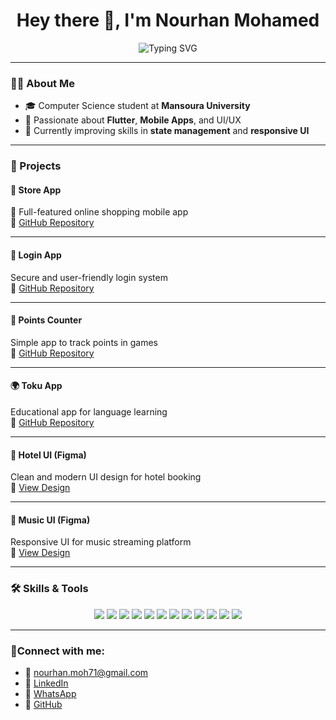 <h1 align="center">Hey there 👋, I'm Nourhan Mohamed</h1>

<p align="center">
  <img src="https://readme-typing-svg.herokuapp.com?font=Fira+Code&duration=3000&pause=1000&color=00F7FF&center=true&vCenter=true&width=435&lines=Flutter+Developer+%F0%9F%90%BB;Computer+Science+Student+%F0%9F%8E%93;UI%2FUX+Lover+%F0%9F%92%A1;Open+to+Internships+and+Learning+%E2%9C%8C%EF%B8%8F" alt="Typing SVG" />
</p>

---

### 👩‍💻 About Me

- 🎓 Computer Science student at **Mansoura University**
- 📱 Passionate about **Flutter**, **Mobile Apps**, and UI/UX
- 🌱 Currently improving skills in **state management** and **responsive UI**

---

### 🚀 Projects


#### 📱 **Store App**  
🛒 Full-featured online shopping mobile app  
🔗 [GitHub Repository](https://github.com/Nourhan-mo7amed/Store-app.git)

---

#### 🔐 **Login App**  
Secure and user-friendly login system  
🔗 [GitHub Repository](https://github.com/Nourhan-mo7amed/Login.git)

---

#### 🎯 **Points Counter**  
Simple app to track points in games  
🔗 [GitHub Repository](https://github.com/Nourhan-mo7amed/Points-Counter.git)

---

#### 🌍 **Toku App**  
Educational app for language learning  
🔗 [GitHub Repository](https://github.com/Nourhan-mo7amed/Toku-App.git)

---

#### 🏨 **Hotel UI (Figma)**  
Clean and modern UI design for hotel booking  
🎨 [View Design](https://www.figma.com/proto/h5aveDuhemMjvTv4PNjEdc/hotel?page-id=0%3A1)

---

#### 🎵 **Music UI (Figma)**  
Responsive UI for music streaming platform  
🎨 [View Design](https://www.figma.com/proto/o9tcn5aPgp4pdjne0RCu9M/music?page-id=0%3A286)

---

### 🛠️ Skills & Tools

<p align="center">
  <img src="https://img.shields.io/badge/Flutter-02569B?style=for-the-badge&logo=flutter&logoColor=white" />
  <img src="https://img.shields.io/badge/Dart-0175C2?style=for-the-badge&logo=dart&logoColor=white" />
  <img src="https://img.shields.io/badge/C%23-68217A?style=for-the-badge&logo=csharp&logoColor=white" />
  <img src="https://img.shields.io/badge/C++-00599C?style=for-the-badge&logo=c%2B%2B&logoColor=white" />
  <img src="https://img.shields.io/badge/HTML5-E34F26?style=for-the-badge&logo=html5&logoColor=white" />
  <img src="https://img.shields.io/badge/CSS3-1572B6?style=for-the-badge&logo=css3&logoColor=white" />
  <img src="https://img.shields.io/badge/Figma-F24E1E?style=for-the-badge&logo=figma&logoColor=white" />
  <img src="https://img.shields.io/badge/UI%2FUX-Design-blueviolet?style=for-the-badge" />
  <img src="https://img.shields.io/badge/API-Integration-yellow?style=for-the-badge" />
  <img src="https://img.shields.io/badge/Problem%20Solving-green?style=for-the-badge" />
  <img src="https://img.shields.io/badge/OOP-Concepts-ff69b4?style=for-the-badge" />
  <img src="https://img.shields.io/badge/Git%20%26%20GitHub-181717?style=for-the-badge&logo=github&logoColor=white" />
</p>

---

### 📩Connect with me:

- 📧 [nourhan.moh71@gmail.com](mailto:nourhan.moh71@gmail.com)
- 💼 [LinkedIn](https://www.linkedin.com/in/nourhan-maghawry-bb3157316)
- 💬 [WhatsApp](https://wa.me/+201224146857)
- 🐙 [GitHub](https://github.com/Nourhan-mo7amed)
